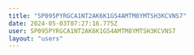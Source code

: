 ```yaml
---
title: "SP095PYRGCA1NT2AK6K1GS4AMTM8YMTSH3KCVNS7"
date: 2024-05-03T07:27:16.775Z
user: SP095PYRGCA1NT2AK6K1GS4AMTM8YMTSH3KCVNS7
layout: "users"
---
```

    
